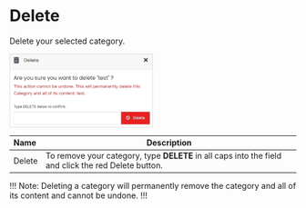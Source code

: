 # Delete

Delete your selected category.
    
<img src="../../../../../../images/deletecategory.jpg" alt="deletecategory" style="width: 50%; display: block"></a>

**Name** | **Description** 
:--- | ---
Delete | To remove your category, type **DELETE** in all caps into the field and click the red Delete button.

!!! Note:
Deleting a category will permanently remove the category and all of its content and cannot be undone.
!!!
